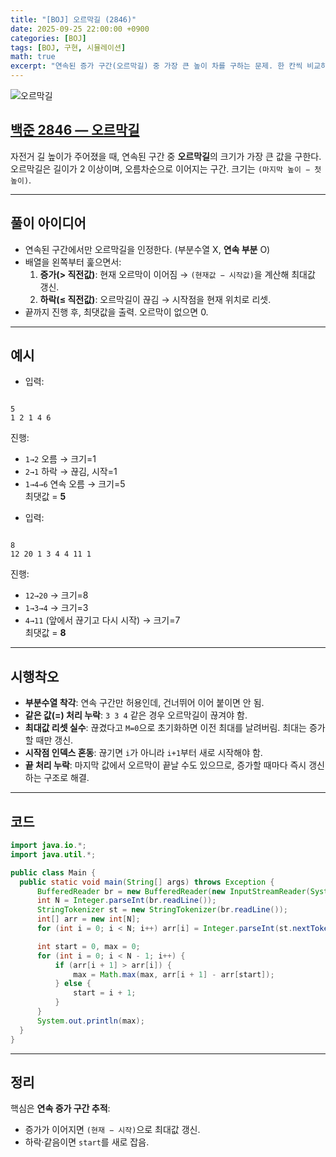 ```yaml
---
title: "[BOJ] 오르막길 (2846)"
date: 2025-09-25 22:00:00 +0900
categories: [BOJ]
tags: [BOJ, 구현, 시뮬레이션]
math: true
excerpt: "연속된 증가 구간(오르막길) 중 가장 큰 높이 차를 구하는 문제. 한 칸씩 비교하며 오르막의 시작점을 추적하는 아이디어."
---
```

![오르막길](https://github.com/user-attachments/assets/06f1c59f-ba2f-47a0-95fe-ecebf90fcad3)

## [백준 2846 — 오르막길](https://www.acmicpc.net/problem/2846)

자전거 길 높이가 주어졌을 때, 연속된 구간 중 **오르막길**의 크기가 가장 큰 값을 구한다.  
오르막길은 길이가 2 이상이며, 오름차순으로 이어지는 구간. 크기는 `(마지막 높이 − 첫 높이)`.

---

## 풀이 아이디어

* 연속된 구간에서만 오르막길을 인정한다. (부분수열 X, **연속 부분** O)
* 배열을 왼쪽부터 훑으면서:
  1. **증가(> 직전값)**: 현재 오르막이 이어짐 → `(현재값 − 시작값)`을 계산해 최대값 갱신.
  2. **하락(≤ 직전값)**: 오르막길이 끊김 → 시작점을 현재 위치로 리셋.
* 끝까지 진행 후, 최댓값을 출력. 오르막이 없으면 0.

---

## 예시

* 입력:  
```

5
1 2 1 4 6

```
진행:
- `1→2` 오름 → 크기=1  
- `2→1` 하락 → 끊김, 시작=1  
- `1→4→6` 연속 오름 → 크기=5  
최댓값 = **5**

* 입력:  
```

8
12 20 1 3 4 4 11 1

```
진행:
- `12→20` → 크기=8  
- `1→3→4` → 크기=3  
- `4→11` (앞에서 끊기고 다시 시작) → 크기=7  
최댓값 = **8**

---

## 시행착오

* **부분수열 착각**: 연속 구간만 허용인데, 건너뛰어 이어 붙이면 안 됨.  
* **같은 값(=) 처리 누락**: `3 3 4` 같은 경우 오르막길이 끊겨야 함.  
* **최대값 리셋 실수**: 끊겼다고 `M=0`으로 초기화하면 이전 최대를 날려버림. 최대는 증가할 때만 갱신.  
* **시작점 인덱스 혼동**: 끊기면 `i`가 아니라 `i+1`부터 새로 시작해야 함.  
* **끝 처리 누락**: 마지막 값에서 오르막이 끝날 수도 있으므로, 증가할 때마다 즉시 갱신하는 구조로 해결.

---

## 코드

```java
import java.io.*;
import java.util.*;

public class Main {
  public static void main(String[] args) throws Exception {
      BufferedReader br = new BufferedReader(new InputStreamReader(System.in));
      int N = Integer.parseInt(br.readLine());
      StringTokenizer st = new StringTokenizer(br.readLine());
      int[] arr = new int[N];
      for (int i = 0; i < N; i++) arr[i] = Integer.parseInt(st.nextToken());

      int start = 0, max = 0;
      for (int i = 0; i < N - 1; i++) {
          if (arr[i + 1] > arr[i]) {
              max = Math.max(max, arr[i + 1] - arr[start]);
          } else {
              start = i + 1;
          }
      }
      System.out.println(max);
  }
}
```

---

## 정리

핵심은 **연속 증가 구간 추적**:

* 증가가 이어지면 `(현재 − 시작)`으로 최대값 갱신.
* 하락·같음이면 `start`를 새로 잡음.


